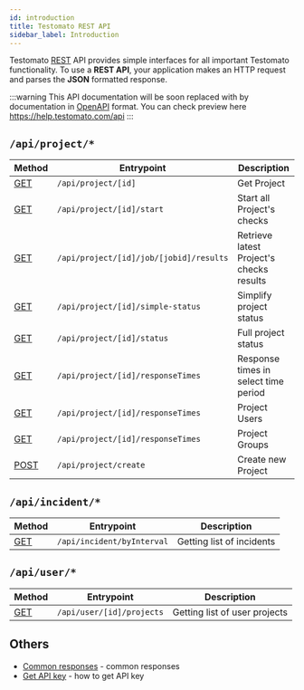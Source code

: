 ```yaml
---
id: introduction
title: Testomato REST API
sidebar_label: Introduction
---
```


Testomato [REST](https://en.wikipedia.org/wiki/Representational_state_transfer)
API provides simple interfaces for all important Testomato functionality. To use a
**REST API**, your application makes an HTTP request and parses the **JSON**
formatted response.


:::warning
This API documentation will be soon replaced with by documentation in [OpenAPI](https://www.openapis.org/) format.
You can check preview here https://help.testomato.com/api
:::

## `/api/project/*`

| Method | Entrypoint | Description |
| ------ | ---------- | ----------- |
| [GET](project/01-get-project.md) | `/api/project/[id]` | Get Project |
| [GET](project/02-project-start.md) | `/api/project/[id]/start` | Start all Project's checks |
| [GET](project/03-project-results.md) | `/api/project/[id]/job/[jobid]/results` | Retrieve latest Project's checks results |
| [GET](project/04-project-simple-status.md) | `/api/project/[id]/simple-status` | Simplify project status |
| [GET](project/05-project-status.md) | `/api/project/[id]/status` | Full project status |  
| [GET](project/06-project-response-times.md) | `/api/project/[id]/responseTimes` | Response times in select time period | 
| [GET](project/07-project-users.md) | `/api/project/[id]/responseTimes` | Project Users | 
| [GET](project/08-project-group.md) | `/api/project/[id]/responseTimes` | Project Groups | 
| [POST](project/09-project-create.md) | `/api/project/create` | Create new Project | 


## `/api/incident/*`

| Method | Entrypoint | Description |
| ------ | ---------- | ----------- |
| [GET](06-incident.md) | `/api/incident/byInterval` | Getting list of incidents |


## `/api/user/*`

| Method | Entrypoint | Description |
| ------ | ---------- | ----------- |
| [GET](07-user-projects.md) | `/api/user/[id]/projects` | Getting list of user projects |

## Others

* [Common responses](03-common-responses.md) - common responses
* [Get API key](02-api-key.md) - how to get API key
